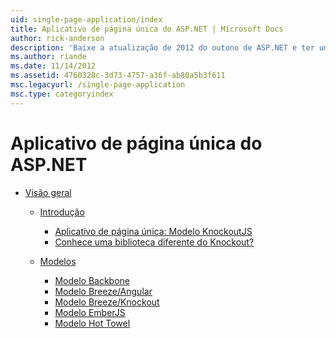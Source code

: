 ```yaml
---
uid: single-page-application/index
title: Aplicativo de página única do ASP.NET | Microsoft Docs
author: rick-anderson
description: 'Baixe a atualização de 2012 do outono de ASP.NET e ter uma melhor experiência de ponta a ponta para a criação de aplicativos com as interações do lado do cliente significativas usando JavaScript&lt;2}&lt;1}...'
ms.author: riande
ms.date: 11/14/2012
ms.assetid: 4760328c-3d73-4757-a36f-ab80a5b3f611
msc.legacyurl: /single-page-application
msc.type: categoryindex
---
```

<a name="aspnet-single-page-application"></a>Aplicativo de página única do ASP.NET
====================
- [Visão geral](overview/index.md)

    - [Introdução](overview/introduction/index.md)

        - [Aplicativo de página única: Modelo KnockoutJS](overview/introduction/knockoutjs-template.md)
        - [Conhece uma biblioteca diferente do Knockout?](overview/introduction/other-libraries.md)
    - [Modelos](overview/templates/index.md)

        - [Modelo Backbone](overview/templates/backbonejs-template.md)
        - [Modelo Breeze/Angular](overview/templates/breezeangular-template.md)
        - [Modelo Breeze/Knockout](overview/templates/breezeknockout-template.md)
        - [Modelo EmberJS](overview/templates/emberjs-template.md)
        - [Modelo Hot Towel](overview/templates/hottowel-template.md)
